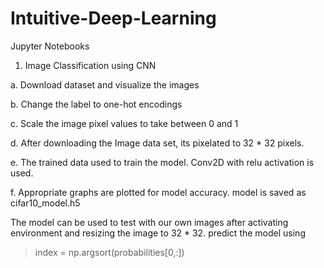 # Intuitive-Deep-Learning
Jupyter Notebooks

1. Image Classification using CNN

  a. Download dataset and visualize the images
  
  b. Change the label to one-hot encodings
  
  c. Scale the image pixel values to take between 0 and 1
  
  d. After downloading the  Image data set, its pixelated to 32 * 32 pixels. 
  
  e. The trained data used to train the model. Conv2D with relu activation is used. 
  
  f. Appropriate graphs are plotted for model accuracy. model is saved as cifar10_model.h5
  
  The model can be used to test with our own images after activating environment and resizing the image to 32 * 32. predict the model using 
  > index = np.argsort(probabilities[0,:])

